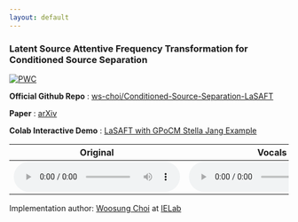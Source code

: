 ```yaml
---
layout: default
---
```


### Latent Source Attentive Frequency Transformation for Conditioned Source Separation

[![PWC](https://img.shields.io/endpoint.svg?url=https://paperswithcode.com/badge/lasaft-latent-source-attentive-frequency/music-source-separation-on-musdb18)](https://paperswithcode.com/sota/music-source-separation-on-musdb18?p=lasaft-latent-source-attentive-frequency)

**Official Github Repo** : [ws-choi/Conditioned-Source-Separation-LaSAFT](https://github.com/ws-choi/Conditioned-Source-Separation-LaSAFT)

**Paper** : [arXiv](https://arxiv.org/abs/2010.11631)

**Colab Interactive Demo** : [LaSAFT with GPoCM Stella Jang Example](https://colab.research.google.com/github/ws-choi/Conditioned-Source-Separation-LaSAFT/blob/main/colab_demo/LaSAFT_with_GPoCM_Stella_Jang_Example.ipynb)

| Original | Vocals | Drums | Bass | Other |
| -------- | ------ | ----- | ---- | ------ |
| <audio controls="" class="audio-player" preload="metadata"><source src="audios/footprint.mp3" type="audio/mp3"></audio> | <audio controls="" class="audio-player" preload="metadata"><source src="audios/footprint-vocals.wav" type="audio/wav"></audio> | <audio controls="" class="audio-player" preload="metadata"><source src="audios/footprint-drums.wav" type="audio/wav"></audio> | <audio controls="" class="audio-player" preload="metadata"><source src="audios/footprint-bass.wav" type="audio/wav"></audio> | <audio controls="" class="audio-player" preload="metadata"><source src="audios/footprint-other.wav" type="audio/wav"></audio> |

Implementation author: [Woosung Choi](https://ws-choi.github.io/) at [IELab](http://intelligence.korea.ac.kr/)